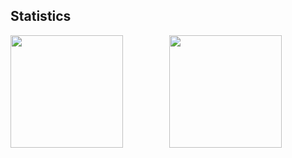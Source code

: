 ## Statistics
<p align="center">
  <img align="left" src="https://github-readme-stats.vercel.app/api?username=lterat0r&bg_color=60,f986d3,5fa5f8&title_color=fff&text_color=fff&show_icons=true&count_private=true" style="height: 180px;"/> 
  <img src="https://github-readme-stats.vercel.app/api/top-langs/?username=lterat0r&layout=compact"&bg_color=60,f986d3,5fa5f style="height: 180px;"/>
</p>


<!--
**lterat0r/lterat0r** is a ✨ _special_ ✨ repository because its `README.md` (this file) appears on your GitHub profile.

Here are some ideas to get you started:

- 🔭 I’m currently working on ...
- 🌱 I’m currently learning ...
- 👯 I’m looking to collaborate on ...
- 🤔 I’m looking for help with ...
- 💬 Ask me about ...
- 📫 How to reach me: ...
- 😄 Pronouns: ...
- ⚡ Fun fact: ...
<img align="center" src="https://github-readme-stats.vercel.app/api/top-langs/?username=lterat0r&theme=transparent&hide_border=true&layout=donut-vertical&langs_count=6" />
## Statistics
<p align="center">
  <img src="https://github-readme-stats.vercel.app/api?username=lterat0r&show_icons=true" style="height: 180px;"/>
  <img src="https://github-readme-stats.vercel.app/api/top-langs/?username=lterat0r&layout=compact" style="height: 180px;"/>
</p>
-->
